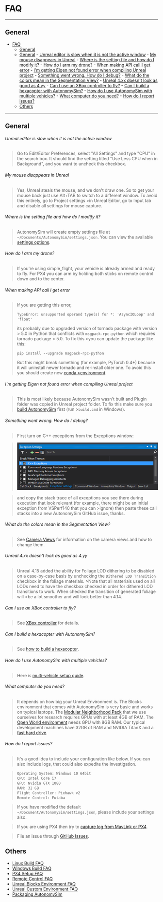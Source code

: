 # FAQ

---

## General

- [FAQ](#faq)
  - [General](#general)
  - [General](#general-1)
          - [Unreal editor is slow when it is not the active window](#unreal-editor-is-slow-when-it-is-not-the-active-window)
          - [My mouse disappears in Unreal](#my-mouse-disappears-in-unreal)
          - [Where is the setting file and how do I modify it?](#where-is-the-setting-file-and-how-do-i-modify-it)
          - [How do I arm my drone?](#how-do-i-arm-my-drone)
          - [When making API call I get error](#when-making-api-call-i-get-error)
          - [I'm getting Eigen not found error when compiling Unreal project](#im-getting-eigen-not-found-error-when-compiling-unreal-project)
          - [Something went wrong. How do I debug?](#something-went-wrong-how-do-i-debug)
          - [What do the colors mean in the Segmentation View?](#what-do-the-colors-mean-in-the-segmentation-view)
          - [Unreal 4.xx doesn't look as good as 4.yy](#unreal-4xx-doesnt-look-as-good-as-4yy)
          - [Can I use an XBox controller to fly?](#can-i-use-an-xbox-controller-to-fly)
          - [Can I build a hexacopter with AutonomySim?](#can-i-build-a-hexacopter-with-autonomysim)
          - [How do I use AutonomySim with multiple vehicles?](#how-do-i-use-autonomysim-with-multiple-vehicles)
          - [What computer do you need?](#what-computer-do-you-need)
          - [How do I report issues?](#how-do-i-report-issues)
  - [Others](#others)

---

<!-- ======================================================================= -->
## General
<!-- ======================================================================= -->

###### Unreal editor is slow when it is not the active window

>Go to Edit/Editor Preferences, select "All Settings" and type "CPU" in the search box.
>It should find the setting titled "Use Less CPU when in Background", and you want to uncheck this checkbox.

<!-- ======================================================================= -->

###### My mouse disappears in Unreal

>Yes, Unreal steals the mouse, and we don't draw one.  So to get your mouse back just use Alt+TAB to switch to a different window. To avoid this entirely, go to Project settings >in Unreal Editor, go to Input tab and disable all settings for mouse capture.

<!-- ======================================================================= -->

###### Where is the setting file and how do I modify it?

>AutonomySim will create empty settings file at `~/Documents/AutonomySim/settings.json`. You can view the available [settings options](settings.md).

<!-- ======================================================================= -->

###### How do I arm my drone?

>If you're using simple_flight, your vehicle is already armed and ready to fly. For PX4 you can arm by holding both sticks on remote control down and to the center.

<!-- ======================================================================= -->

###### When making API call I get error

>If you are getting this error,
>```
>TypeError: unsupported operand type(s) for *: 'AsyncIOLoop' and 'float'
>```
>its probably due to upgraded version of tornado package with version > 5.0 in Python that conflicts with `msgpack-rpc-python` which requires tornado package < 5.0. To fix this >you can update the package like this:
>```
>pip install --upgrade msgpack-rpc-python
>```
>But this might break something (for example, PyTorch 0.4+) because it will uninstall newer tornado and re-install older one. To avoid this you should create new [conda >environment](https://conda.io/docs/user-guide/tasks/manage-environments.html).

<!-- ======================================================================= -->

###### I'm getting Eigen not found error when compiling Unreal project

>This is most likely because AutonomySim wasn't built and Plugin folder was copied in Unreal project folder. To fix this make sure you [build AutonomySim](build_windows.md) first (run >`build.cmd` in Windows).

<!-- ======================================================================= -->

###### Something went wrong. How do I debug?

>First turn on C++ exceptions from the Exceptions window:

>![exceptions](images/exceptions.png)

>and copy the stack trace of all exceptions you see there during execution that look relevant (for example, there might be an initial exception from VSPerf140 that you can >ignore) then paste these call stacks into a new AutonomySim GitHub issue, thanks.

<!-- ======================================================================= -->

###### What do the colors mean in the Segmentation View?

>See [Camera Views](camera_views.md) for information on the camera views and how to change them.

<!-- ======================================================================= -->

###### Unreal 4.xx doesn't look as good as 4.yy

>Unreal 4.15 added the ability for Foliage LOD dithering to be disabled on a case-by-case basis by unchecking the `Dithered LOD Transition` checkbox in the foliage materials. >Note that all materials used on all LODs need to have the checkbox checked in order for dithered LOD transitions to work.  When checked the transition of generated foliage will >be a lot smoother and will look better than 4.14.

<!-- ======================================================================= -->

###### Can I use an XBox controller to fly?

>See [XBox controller](xbox_controller.md) for details.

<!-- ======================================================================= -->

###### Can I build a hexacopter with AutonomySim?

>See [how to build a hexacopter](https://github.com/nervosys/AutonomySim/wiki/hexacopter).

<!-- ======================================================================= -->

###### How do I use AutonomySim with multiple vehicles?

>Here is [multi-vehicle setup guide](multi_vehicle.md).

<!-- ======================================================================= -->

###### What computer do you need?

>It depends on how big your Unreal Environment is. The Blocks environment that comes with AutonomySim is very basic and works on typical laptops. The [Modular Neighborhood Pack](https://www.unrealengine.com/marketplace/modular-neighborhood-pack) that we use ourselves for research requires GPUs with at least 4GB of RAM. The [Open World environment](https://www.unrealengine.com/marketplace/open-world-demo-collection) needs GPU with 8GB RAM. Our typical development machines have 32GB of RAM and NVIDIA TitanX and a [fast hard drive](hard_drive.md).

<!-- ======================================================================= -->

###### How do I report issues?

>It's a good idea to include your configuration like below. If you can also include logs, that could also expedite the investigation.

>```
>Operating System: Windows 10 64bit
>CPU: Intel Core i7
>GPU: Nvidia GTX 1080
>RAM: 32 GB
>Flight Controller: Pixhawk v2
>Remote Control: Futaba
>```

>If you have modified the default `~/Document/AutonomySim/settings.json`, please include your
>settings also.

>If you are using PX4 then try to [capture log from MavLink or PX4](px4_logging.md).

>File an issue through [GitHub Issues](https://github.com/nervosys/AutonomySim/issues).

<!-- ======================================================================= -->
## Others
<!-- ======================================================================= -->

* [Linux Build FAQ](build_linux.md#faq)
* [Windows Build FAQ](build_windows.md#faq)
* [PX4 Setup FAQ](px4_setup.md#faq)
* [Remote Control FAQ](remote_control.md#faq)
* [Unreal Blocks Environment FAQ](unreal_blocks.md#faq)
* [Unreal Custom Environment FAQ](unreal_custenv.md#faq)
* [Packaging AutonomySim](build_faq.md#packaging-a-binary-including-the-AutonomySim-plugin)
